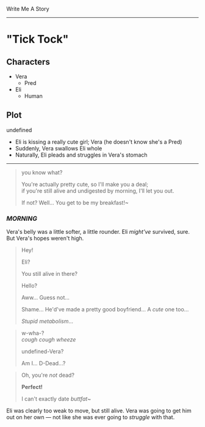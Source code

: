 Write Me A Story
****************

"Tick Tock"
===========

Characters
----------
- Vera
	- Pred
- Eli
	- Human

Plot
----
undefined

- Eli is kissing a really cute girl; Vera (he doesn't know she's a Pred)
- Suddenly, Vera swallows Eli whole
- Naturally, Eli pleads and struggles in Vera's stomach
***
> you know what?
>
> You're actually pretty cute,
> so I'll make you a deal;\
> if you're still alive and undigested by morning,
> I'll let you out.
>
> If not?
> Well...
> You get to be my breakfast!~
### _MORNING_
Vera's belly was a little softer, a little rounder.
Eli _might've_ survived, sure.
But Vera's hopes weren't high.
> Hey!
>
> Eli?
>
> You still alive in there?
>
> Hello?
>
> Aww...
> Guess not...
>
> Shame...
> He'd've made a pretty good boyfriend...
> A _cute_ one too...
>
> _Stupid metabolism_...

> w-wha-?\
> _cough_
> _cough_
> _wheeze_
>
> undefined-Vera?
>
> Am I...
> D-Dead...?

> Oh, you're _not_ dead?
>
> __Perfect!__
>
> I can't exactly date _buttfat_~

Eli was clearly too weak to move, but still alive.
Vera was going to get him out on her own &mdash; not like she was ever going to _struggle_ with that.